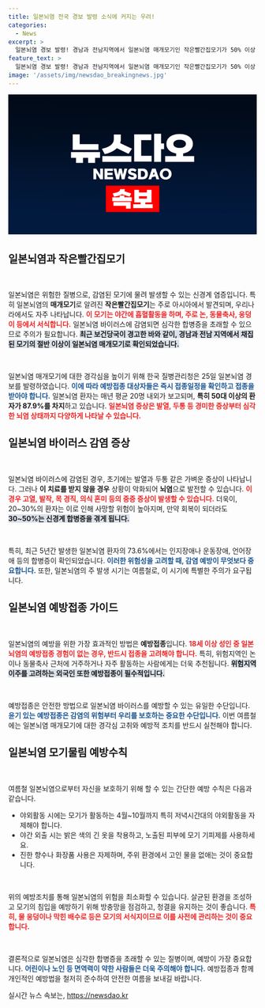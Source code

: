 ```yaml
---
title: 일본뇌염 전국 경보 발령 소식에 커지는 우려!
categories:
  - News
excerpt: >
  일본뇌염 경보 발령! 경남과 전남지역에서 일본뇌염 매개모기인 작은빨간집모기가 50% 이상 발견됐다. 예방접종과 모기 물림 주의가 필수! 50대 이상 환자 급증 중, 사망 가능성도 높아 주의가 요구된다.
feature_text: >
  일본뇌염 경보 발령! 경남과 전남지역에서 일본뇌염 매개모기인 작은빨간집모기가 50% 이상 발견됐다. 예방접종과 모기 물림 주의가 필수! 50대 이상 환자 급증 중, 사망 가능성도 높아 주의가 요구된다.
image: '/assets/img/newsdao_breakingnews.jpg'
---
```


<p><img src="/assets/img/newsdao_breakingnews.jpg" alt="bookingtag 속보" /></p>

<h2 data-ke-size="size26">일본뇌염과 작은빨간집모기</h2>

<p data-ke-size="size16">&nbsp;</p> 

<p>일본뇌염은 위험한 질병으로, 감염된 모기에 물려 발생할 수 있는 신경계 염증입니다. 특히 일본뇌염의 <strong>매개모기</strong>로 알려진 <b>작은빨간집모기</b>는 주로 아시아에서 발견되며, 우리나라에서도 자주 나타납니다. <b><span style="color: #ee2323;">이 모기는 야간에 흡혈활동을 하며, 주로 논, 동물축사, 웅덩이 등에서 서식합니다.</span></b> 일본뇌염 바이러스에 감염되면 심각한 합병증을 초래할 수 있으므로 주의가 필요합니다. <b><span style="background-color: #21538527;">최근 보건당국이 경고한 바와 같이, 경남과 전남 지역에서 채집된 모기의 절반 이상이 일본뇌염 매개모기로 확인되었습니다.</span></b></p>

<p data-ke-size="size16">&nbsp;</p>

<p>일본뇌염 매개모기에 대한 경각심을 높이기 위해 한국 질병관리청은 25일 일본뇌염 경보를 발령하였습니다. <b><span style="color: #1a5490;">이에 따라 예방접종 대상자들은 즉시 접종일정을 확인하고 접종을 받아야 합니다.</span></b> 일본뇌염 환자는 매년 평균 20명 내외가 보고되며, <strong>특히 50대 이상의 환자가 87.9%를 차지</strong>하고 있습니다. <b><span style="color: #ee2323;">일본뇌염 증상은 발열, 두통 등 경미한 증상부터 심각한 뇌염 상태까지 다양하게 나타날 수 있습니다.</span></b></p>

<h2 data-ke-size="size26">일본뇌염 바이러스 감염 증상</h2>

<p data-ke-size="size16">&nbsp;</p>

<p>일본뇌염 바이러스에 감염된 경우, 초기에는 발열과 두통 같은 가벼운 증상이 나타납니다. 그러나 <strong>이 치료를 받지 않을 경우</strong> 상황이 악화되어 <b>뇌염</b>으로 발전할 수 있습니다. <b><span style="color: #ee2323;">이 경우 고열, 발작, 목 경직, 의식 혼미 등의 중증 증상이 발생할 수 있습니다.</span></b> 더욱이, 20~30%의 환자는 이로 인해 사망할 위험이 높아지며, 만약 회복이 되더라도 <b><span style="background-color: #21538527;">30~50%는 신경계 합병증을 겪게 됩니다.</span></b></p>

<p data-ke-size="size16">&nbsp;</p>

<p>특히, 최근 5년간 발생한 일본뇌염 환자의 73.6%에서는 인지장애나 운동장애, 언어장애 등의 합병증이 확인되었습니다. <b><span style="color: #1a5490;">이러한 위험성을 고려할 때, 감염 예방이 무엇보다 중요합니다.</span></b> 또한, 일본뇌염의 주 발생 시기는 여름철로, 이 시기에 특별한 주의가 요구됩니다.</p>

<h2 data-ke-size="size26">일본뇌염 예방접종 가이드</h2>

<p data-ke-size="size16">&nbsp;</p>

<p>일본뇌염의 예방을 위한 가장 효과적인 방법은 <strong>예방접종</strong>입니다. <b><span style="color: #ee2323;">18세 이상 성인 중 일본뇌염의 예방접종 경험이 없는 경우, 반드시 접종을 고려해야 합니다.</span></b> 특히, 위험지역인 논이나 동물축사 근처에 거주하거나 자주 활동하는 사람에게는 더욱 추천됩니다. <b><span style="background-color: #21538527;">위험지역 이주를 고려하는 외국인 또한 예방접종이 필수적입니다.</span></b></p>

<p data-ke-size="size16">&nbsp;</p>

<p>예방접종은 안전한 방법으로 일본뇌염 바이러스를 예방할 수 있는 유일한 수단입니다. <b><span style="color: #1a5490;">윤기 있는 예방접종은 감염의 위험부터 우리를 보호하는 중요한 수단입니다.</span></b> 이번 여름철에는 일본뇌염 매개모기에 대한 경각심 고취와 예방적 조치를 반드시 실천해야 합니다.</p>

<h2 data-ke-size="size26">일본뇌염 모기물림 예방수칙</h2>

<p data-ke-size="size16">&nbsp;</p>

<p>여름철 일본뇌염으로부터 자신을 보호하기 위해 할 수 있는 간단한 예방 수칙은 다음과 같습니다. </p>

<ul>
  <li>야외활동 시에는 모기가 활동하는 4월~10월까지 특히 저녁시간대의 야외활동을 자제해야 합니다.</li>
  <li>야간 외출 시는 밝은 색의 긴 옷을 착용하고, 노출된 피부에 모기 기피제를 사용하세요.</li>
  <li>진한 향수나 화장품 사용은 자제하며, 주위 환경에서 고인 물을 없애는 것이 중요합니다. </li>
</ul>

<p data-ke-size="size16">&nbsp;</p>

<p>위의 예방조치를 통해 일본뇌염의 위험을 최소화할 수 있습니다. 살균된 환경을 조성하고 모기의 침입을 예방하기 위해 방충망을 점검하고, 청결을 유지하는 것이 좋습니다. <b><span style="color: #ee2323;">특히, 물 웅덩이나 막힌 배수로 등은 모기의 서식지이므로 이를 사전에 관리하는 것이 중요합니다.</span></b></p>

<p data-ke-size="size16">&nbsp;</p>

<p>결론적으로 일본뇌염은 심각한 합병증을 초래할 수 있는 질병이며, 예방이 가장 중요합니다. <b><span style="color: #1a5490;">어린이나 노인 등 면역력이 약한 사람들은 더욱 주의해야 합니다.</span></b> 예방접종과 함께 개인적인 예방법을 철저히 준수하여 안전한 여름을 보내길 바랍니다.</p>
실시간 뉴스 속보는, <a href="https://newsdao.kr" rel="dofollow">https://newsdao.kr</a>


